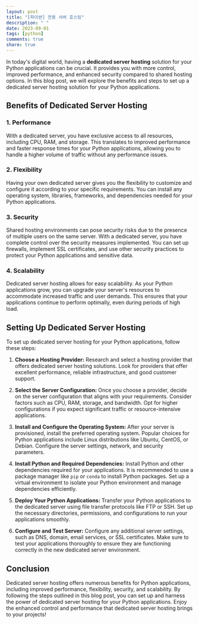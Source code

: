 ```yaml
---
layout: post
title: "[파이썬] 전용 서버 호스팅"
description: " "
date: 2023-09-01
tags: [python]
comments: true
share: true
---
```


In today's digital world, having a **dedicated server hosting** solution for your Python applications can be crucial. It provides you with more control, improved performance, and enhanced security compared to shared hosting options. In this blog post, we will explore the benefits and steps to set up a dedicated server hosting solution for your Python applications.

## Benefits of Dedicated Server Hosting

### 1. Performance

With a dedicated server, you have exclusive access to all resources, including CPU, RAM, and storage. This translates to improved performance and faster response times for your Python applications, allowing you to handle a higher volume of traffic without any performance issues.

### 2. Flexibility

Having your own dedicated server gives you the flexibility to customize and configure it according to your specific requirements. You can install any operating system, libraries, frameworks, and dependencies needed for your Python applications.

### 3. Security

Shared hosting environments can pose security risks due to the presence of multiple users on the same server. With a dedicated server, you have complete control over the security measures implemented. You can set up firewalls, implement SSL certificates, and use other security practices to protect your Python applications and sensitive data.

### 4. Scalability

Dedicated server hosting allows for easy scalability. As your Python applications grow, you can upgrade your server's resources to accommodate increased traffic and user demands. This ensures that your applications continue to perform optimally, even during periods of high load.

## Setting Up Dedicated Server Hosting

To set up dedicated server hosting for your Python applications, follow these steps:

1. **Choose a Hosting Provider:** Research and select a hosting provider that offers dedicated server hosting solutions. Look for providers that offer excellent performance, reliable infrastructure, and good customer support.

2. **Select the Server Configuration:** Once you choose a provider, decide on the server configuration that aligns with your requirements. Consider factors such as CPU, RAM, storage, and bandwidth. Opt for higher configurations if you expect significant traffic or resource-intensive applications.

3. **Install and Configure the Operating System:** After your server is provisioned, install the preferred operating system. Popular choices for Python applications include Linux distributions like Ubuntu, CentOS, or Debian. Configure the server settings, network, and security parameters.

4. **Install Python and Required Dependencies:** Install Python and other dependencies required for your applications. It is recommended to use a package manager like `pip` or `conda` to install Python packages. Set up a virtual environment to isolate your Python environment and manage dependencies efficiently.

5. **Deploy Your Python Applications:** Transfer your Python applications to the dedicated server using file transfer protocols like FTP or SSH. Set up the necessary directories, permissions, and configurations to run your applications smoothly.

6. **Configure and Test Server:** Configure any additional server settings, such as DNS, domain, email services, or SSL certificates. Make sure to test your applications thoroughly to ensure they are functioning correctly in the new dedicated server environment.

## Conclusion

Dedicated server hosting offers numerous benefits for Python applications, including improved performance, flexibility, security, and scalability. By following the steps outlined in this blog post, you can set up and harness the power of dedicated server hosting for your Python applications. Enjoy the enhanced control and performance that dedicated server hosting brings to your projects!